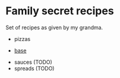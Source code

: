 # Family secret recipes

Set of recipes as given by my grandma.

* pizzas
+ [base](OAK_family_recipes/pizzas/base.md)

* sauces (TODO)
* spreads (TODO)